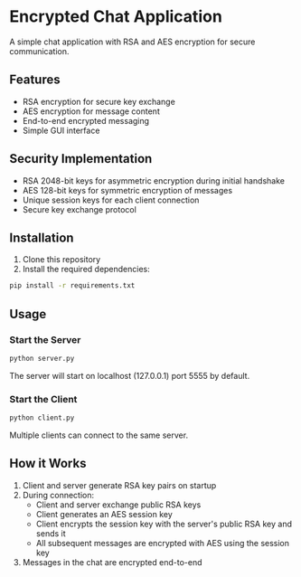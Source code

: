 # Encrypted Chat Application

A simple chat application with RSA and AES encryption for secure communication.

## Features

- RSA encryption for secure key exchange
- AES encryption for message content
- End-to-end encrypted messaging
- Simple GUI interface

## Security Implementation

- RSA 2048-bit keys for asymmetric encryption during initial handshake
- AES 128-bit keys for symmetric encryption of messages
- Unique session keys for each client connection
- Secure key exchange protocol

## Installation

1. Clone this repository
2. Install the required dependencies:

```bash
pip install -r requirements.txt
```

## Usage

### Start the Server

```bash
python server.py
```

The server will start on localhost (127.0.0.1) port 5555 by default.

### Start the Client

```bash
python client.py
```

Multiple clients can connect to the same server.

## How it Works

1. Client and server generate RSA key pairs on startup
2. During connection:
   - Client and server exchange public RSA keys
   - Client generates an AES session key
   - Client encrypts the session key with the server's public RSA key and sends it
   - All subsequent messages are encrypted with AES using the session key
3. Messages in the chat are encrypted end-to-end

